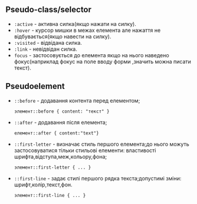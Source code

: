 ## Pseudo-class/selector
* `:active` - активна силка(якщо нажати на силку).
* `:hover` - курсор мишки в межах елемента але нажаття не відбувається(якщо навести на силку).
* `:visited` - відвідана силка.
* `:link` - невідвідан силка.
* `focus` - застосовується до елемента якщо на нього наведено фокус(наприклад фокус на поле вводу форми ,значить можна писати текст).

## Pseudoelement
* `::before` - додавання контента перед   елементом;

  `элемент::before { content: "текст" }`

* `::after` - додавання після елемента; 

  `елемент::after { content:"text"}`

* `::first-letter` - визначає стиль першого елемента;до нього можуть застосовуватися тільки стильові елементи: властивості шрифта,відступа,меж,кольору,фона;

  `элемент::first-letter { ... }`

* `::first-line` - задає стилі першого рядка текста;допустимі зміни: шрифт,колір,текст,фон.

  `элемент::first-line { ... }`
